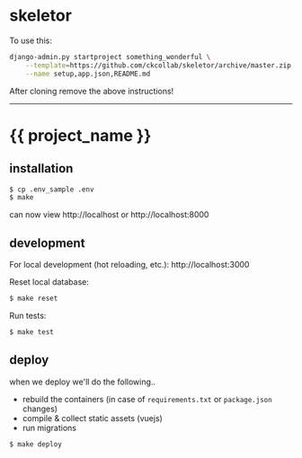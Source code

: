 # skeletor

To use this:

```bash
django-admin.py startproject something_wonderful \
    --template=https://github.com/ckcollab/skeletor/archive/master.zip \
    --name setup,app.json,README.md
```

After cloning remove the above instructions!

-------

# {{ project_name }}


## installation

```bash
$ cp .env_sample .env
$ make
```

can now view http://localhost or http://localhost:8000

## development

For local development (hot reloading, etc.):
http://localhost:3000

Reset local database:

```bash
$ make reset
```

Run tests:

```bash
$ make test
```

## deploy

when we deploy we'll do the following.. 
 * rebuild the containers (in case of `requirements.txt` or `package.json` changes)
 * compile & collect static assets (vuejs)
 * run migrations

```bash
$ make deploy
```